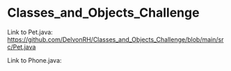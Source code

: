 # Classes_and_Objects_Challenge
Link to Pet.java: https://github.com/DelvonRH/Classes_and_Objects_Challenge/blob/main/src/Pet.java

Link to Phone.java: 

